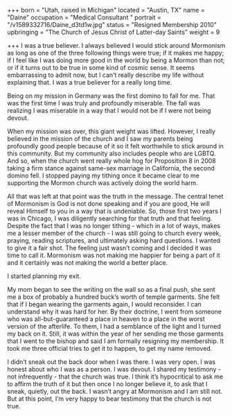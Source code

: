+++
born = "Utah, raised in Michigan"
located = "Austin, TX"
name = "Daine"
occupation = "Medical Consultant "
portrait = "/v1589332716/Daine_d3td1w.jpg"
status = "Resigned Membership 2010"
upbringing = "The Church of Jesus Christ of Latter-day Saints"
weight = 9

+++
I was a true believer. I always believed I would stick around Mormonism as long as one of the three following things were true; if it makes me happy; if I feel like I was doing more good in the world by being a Mormon than not; or if it turns out to be true in some kind of cosmic sense. It seems embarrassing to admit now, but I can’t really describe my life without explaining that. I was a true believer for a really long time.

Being on my mission in Germany was the first domino to fall for me. That was the first time I was truly and profoundly miserable. The fall was realizing I was miserable in a way that I would not be if I were not being devout.

When my mission was over, this giant weight was lifted. However, I really believed in the mission of the church and I saw my parents being profoundly good people because of it so it felt worthwhile to stick around in this community. But my community also includes people who are LGBTQ. And so, when the church went really whole hog for Proposition 8 in 2008 taking a firm stance against same-sex marriage in California, the second domino fell. I stopped paying my tithing once it became clear to me supporting the Mormon church was actively doing the world harm.

All that was left at that point was the truth in the message. The central tenet of Mormonism is God is not done speaking and if you are good, He will reveal Himself to you in a way that is undeniable. So, those first two years I was in Chicago, I was diligently searching for that truth and that feeling. Despite the fact that I was no longer tithing - which in a lot of ways, makes me a lesser member of the church - I was still going to church every week, praying, reading scriptures, and ultimately asking hard questions. I wanted to give it a fair shot. The feeling just wasn’t coming and I decided it was time to call it. Mormonism was not making me happier for being a part of it and it certainly was not making the world a better place.

I started planning my exit.

My mom began to see the writing on the wall so as a final push, she sent me a box of probably a hundred buck’s worth of temple garments. She felt that if I began wearing the garments again, I would reconsider. I can understand why it was hard for her. By their doctrine, I went from someone who was all-but-guaranteed a place in heaven to a place in the worst version of the afterlife. To them, I had a semblance of the light and I turned my back on it. Still, it was within the year of her sending me those garments that I went to the bishop and said I am formally resigning my membership. It took me three official tries to get it to happen, to get my name removed.

I didn’t sneak out the back door when I was there. I was very open. I was honest about who I was as a person. I was devout. I shared my testimony - not infrequently - that the church was true. I think it’s hypocritical to ask me to affirm the truth of it but then once I no longer believe it, to ask that I sneak, quietly, out the back. I wasn’t angry at Mormonism and I am still not. But at this point, I’m very happy to bear testimony that the church is not true.